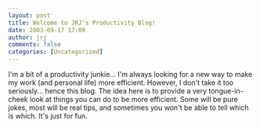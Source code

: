 ```yaml
---
layout: post
title: Welcome to JRJ's Productivity Blog!
date: 2003-09-17 17:09
author: jrj
comments: false
categories: [Uncategorized]
---
```

I'm a bit of a productivity junkie... I'm always looking for a new way to make my work (and personal life) more efficient. However, I don't take it too seriously... hence this blog. The idea here is to provide a very tongue-in-cheek look at things you can do to be more efficient. Some will be pure jokes, most will be real tips, and sometimes you won't be able to tell which is which. It's just for fun.
